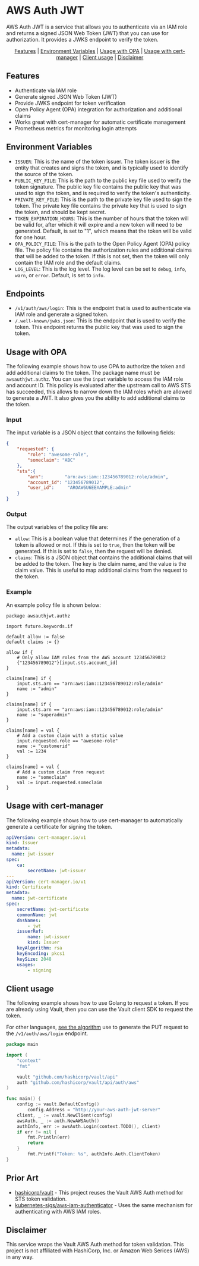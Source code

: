 # AWS Auth JWT

AWS Auth JWT is a service that allows you to authenticate via an IAM role and returns a signed JSON Web Token (JWT) that you can use for authorization. It provides a JWKS endpoint to verify the token.

<!-- START doctoc generated TOC please keep comment here to allow auto update -->
<!-- DON'T EDIT THIS SECTION, INSTEAD RE-RUN doctoc TO UPDATE -->
<!-- param::isFolding::false:: -->
<!-- param::isNotitle::true:: -->
<!-- param::isCustomMode::true:: -->

<p align="center">
<a href="#features">Features</a>
<span>|</span>
<a href="#environment-variables">Environment Variables</a>
<span>|</span>
<a href="#usage-with-opa">Usage with OPA</a>
<span>|</span>
<a href="#usage-with-cert-manager">Usage with cert-manager</a>
<span>|</span>
<a href="#client-usage">Client usage</a>
<span>|</span>
<a href="#disclaimer">Disclaimer</a>
</p>

<!-- END doctoc generated TOC please keep comment here to allow auto update -->

## Features

- Authenticate via IAM role
- Generate signed JSON Web Token (JWT)
- Provide JWKS endpoint for token verification
- Open Policy Agent (OPA) integration for authorization and additional claims
- Works great with cert-manager for automatic certificate management
- Prometheus metrics for monitoring login attempts

## Environment Variables

- `ISSUER`: This is the name of the token issuer. The token issuer is the entity that creates and signs the token, and is typically used to identify the source of the token.
- `PUBLIC_KEY_FILE`: This is the path to the public key file used to verify the token signature. The public key file contains the public key that was used to sign the token, and is required to verify the token's authenticity.
- `PRIVATE_KEY_FILE`: This is the path to the private key file used to sign the token. The private key file contains the private key that is used to sign the token, and should be kept secret.
- `TOKEN_EXPIRATION_HOURS`: This is the number of hours that the token will be valid for, after which it will expire and a new token will need to be generated. Default, is set to "1", which means that the token will be valid for one hour.
- `OPA_POLICY_FILE`: This is the path to the Open Policy Agent (OPA) policy file. The policy file contains the authorization rules and additional claims that will be added to the token. If this is not set, then the token will only contain the IAM role and the default claims.
- `LOG_LEVEL`: This is the log level. The log level can be set to `debug`, `info`, `warn`, or `error`. Default, is set to `info`.

## Endpoints

- `/v1/auth/aws/login`: This is the endpoint that is used to authenticate via IAM role and generate a signed token.
- `/.well-known/jwks.json`: This is the endpoint that is used to verify the token. This endpoint returns the public key that was used to sign the token.

## Usage with OPA

The following example shows how to use OPA to authorize the token and add additional claims to the token. The package name must be `awsauthjwt.authz`. You can use the `input` variable to access the IAM role and account ID. This policy is evaluated after the upstream call to AWS STS has succeeded, this allows to narrow down the IAM roles which are allowed to generate a JWT. It also gives you the ability to add additional claims to the token.

### Input

The input variable is a JSON object that contains the following fields:

```json
{
    "requested": {
        "role": "awesome-role",
        "someclaim": "ABC"
    },
    "sts":{
        "arn":        "arn:aws:iam::123456789012:role/admin",
        "account_id": "123456789012",
        "user_id":     "AROAW6U6EEXAMPLE:admin"
    }
}
```

### Output

The output variables of the policy file are:

- `allow`: This is a boolean value that determines if the generation of a token is allowed or not. If this is set to `true`, then the token will be generated. If this is set to `false`, then the request will be denied.
- `claims`: This is a JSON object that contains the additional claims that will be added to the token. The key is the claim name, and the value is the claim value. This is useful to map additional claims from the request to the token.

### Example

An example policy file is shown below:

```rego
package awsauthjwt.authz

import future.keywords.if

default allow := false
default claims := {}

allow if {
    # Only allow IAM roles from the AWS account 123456789012
    {"123456789012"}[input.sts.account_id]
}

claims[name] if {
    input.sts.arn == "arn:aws:iam::123456789012:role/admin"
    name := "admin"
}

claims[name] if {
    input.sts.arn == "arn:aws:iam::123456789012:role/admin"
    name := "superadmin"
}

claims[name] = val {
    # Add a custom claim with a static value
    input.requested.role == "awesome-role"
    name := "customerid"
    val := 1234
}

claims[name] = val {
    # Add a custom claim from request
    name := "someclaim"
    val := input.requested.someclaim
}
```


## Usage with cert-manager

The following example shows how to use cert-manager to automatically generate a certificate for signing the token.

```yaml
apiVersion: cert-manager.io/v1
kind: Issuer
metadata:
  name: jwt-issuer
spec:
    ca:
        secretName: jwt-issuer
---
apiVersion: cert-manager.io/v1
kind: Certificate
metadata:
  name: jwt-certificate
spec:
    secretName: jwt-certificate
    commonName: jwt
    dnsNames:
        - jwt
    issuerRef:
        name: jwt-issuer
        kind: Issuer
    keyAlgorithm: rsa
    keyEncoding: pkcs1
    keySize: 2048
    usages:
        - signing
```

## Client usage

The following example shows how to use Golang to request a token. If you are already using Vault, then you can use the Vault client SDK to request the token.

For other languages, [see the algorithm](https://github.com/woehrl01/aws-auth-jwt/blob/24943cd7d6fd978366111ff12895d977ba95b089/client/main.go#L13-L31) use to generate the PUT request to the `/v1/auth/aws/login` endpoint.

```go
package main

import (
    "context"
    "fmt"

    vault "github.com/hashicorp/vault/api"
    auth "github.com/hashicorp/vault/api/auth/aws"
)

func main() {
    config := vault.DefaultConfig()
        config.Address = "http://your-aws-auth-jwt-server"
    client, _ := vault.NewClient(config)
    awsAuth, _ := auth.NewAWSAuth()
    authInfo, err := awsAuth.Login(context.TODO(), client)
    if err != nil {
        fmt.Println(err)
        return
    }
        fmt.Printf("Token: %s", authInfo.Auth.ClientToken)
}
```

## Prior Art

- [hashicorp/vault](https://github.com/hashicorp/vault) - This project reuses the Vault AWS Auth method for STS token validation.
- [kubernetes-sigs/aws-iam-authenticator](https://github.com/kubernetes-sigs/aws-iam-authenticator) - Uses the same mechanism for authenticating with AWS IAM roles.

## Disclaimer

This service wraps the Vault AWS Auth method for token validation. This project is not affiliated with HashiCorp, Inc. or Amazon Web Serices (AWS) in any way. 
